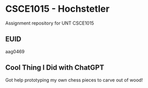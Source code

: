 # CSCE1015 - Hochstetler
Assignment repository for UNT CSCE1015
## EUID
aag0469
## Cool Thing I Did with ChatGPT
Got help prototyping my own chess pieces to carve out of wood!
